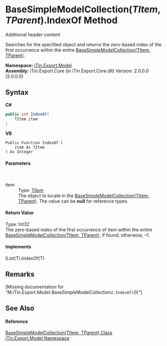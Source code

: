 # BaseSimpleModelCollection(*TItem*, *TParent*).IndexOf Method 
Additional header content 

Searches for the specified object and returns the zero-based index of the first occurrence within the entire <a href="T_iTin_Export_Model_BaseSimpleModelCollection_2">BaseSimpleModelCollection(TItem, TParent)</a>.

**Namespace:**&nbsp;<a href="N_iTin_Export_Model">iTin.Export.Model</a><br />**Assembly:**&nbsp;iTin.Export.Core (in iTin.Export.Core.dll) Version: 2.0.0.0 (2.0.0.0)

## Syntax

**C#**<br />
``` C#
public int IndexOf(
	TItem item
)
```

**VB**<br />
``` VB
Public Function IndexOf ( 
	item As TItem
) As Integer
```


#### Parameters
&nbsp;<dl><dt>item</dt><dd>Type: <a href="T_iTin_Export_Model_BaseSimpleModelCollection_2">*TItem*</a><br />The object to locate in the <a href="T_iTin_Export_Model_BaseSimpleModelCollection_2">BaseSimpleModelCollection(TItem, TParent)</a>. The value can be <strong>null</strong> for reference types.</dd></dl>

#### Return Value
Type: Int32<br />The zero-based index of the first occurrence of item within the entire <a href="T_iTin_Export_Model_BaseSimpleModelCollection_2">BaseSimpleModelCollection(TItem, TParent)</a>, if found; otherwise, –1.

#### Implements
IList(T).IndexOf(T)<br />

## Remarks
\[Missing <remarks> documentation for "M:iTin.Export.Model.BaseSimpleModelCollection`2.IndexOf(`0)"\]

## See Also


#### Reference
<a href="T_iTin_Export_Model_BaseSimpleModelCollection_2">BaseSimpleModelCollection(TItem, TParent) Class</a><br /><a href="N_iTin_Export_Model">iTin.Export.Model Namespace</a><br />